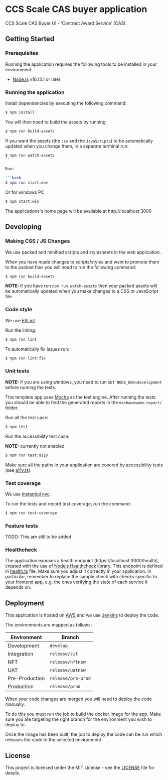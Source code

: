 # CCS Scale CAS buyer application

CCS Scale CAS Buyer UI - ‘Contract Award Service’ (CAS).

## Getting Started

### Prerequisites

Running the application requires the following tools to be installed in your environment:

- [Node.js](https://nodejs.org/) v16.13.1 or later 

### Running the application

Install dependencies by executing the following command:

```bash
$ npm install
```

You will then need to build the assets by running:

```bash
$ npm run build-assets
```

If you want the assets (the `css` and the `JavaScripts`) to be automatically updated when you change them, in a separate terminal run:

```bash
$ npm run watch-assets
``

Run:

```bash
$ npm run start:dev
```

Or for windows PC

```bash
$ npm start:win
```

The applications's home page will be available at http://localhost:3000

## Developing

### Making CSS / JS Changes

We use packed and minified scripts and stylesheets in the web application.

When you have made changes to scripts/styles and want to promote them to the packed files you will need to run the following command:

```bash
$ npm run build-assets
```

**NOTE:** if you have run `npm run watch-assets` then your packed assets will be automatically updated when you make changes to a CSS or JavaScript file.

### Code style

We use [ESLint](https://github.com/typescript-eslint/typescript-eslint).

Run the linting:

```bash
$ npm run lint
```

To automatically fix issues run:
```bash
$ npm run lint:fix
```

### Unit tests

**NOTE:** if you are using windows, you need to run `SET NODE_ENV=development` before running the tests.

This template app uses [Mocha](https://mochajs.org/) as the test engine.
After running the tests you should be able to find the generated reports in the `mochawesome-report/` folder.

Run all the test case:

```bash
$ npm test
```

Run the accessibility test case:

**NOTE:** currently not enabled

```bash
$ npm run test:a11y
```

Make sure all the paths in your application are covered by accessibility tests (see [a11y.ts](src/test/a11y/a11y.ts)).

### Test coverage

We use [Instanbul nyc](https://github.com/istanbuljs/nyc).

To run the tests and record test coverage, run the command:

```bash
$ npm run test:coverage
```

### Feature tests

TODO: This are still to be added

### Healthcheck

The application exposes a health endpoint (https://localhost:3000/health), created with the use of
[Nodejs Healthcheck](https://github.com/hmcts/nodejs-healthcheck) library. This endpoint is defined
in [health.ts](src/main/routes/health.ts) file. Make sure you adjust it correctly in your application.
In particular, remember to replace the sample check with checks specific to your frontend app,
e.g. the ones verifying the state of each service it depends on.

## Deployment

This application is hosted on [AWS](https://aws.amazon.com/) and we use [Jenkins](https://www.jenkins.io/) to deploy the code.

The environments are mapped as follows:

| Environment     | Branch              |
|-----------------|---------------------|
| Development     | `develop`           |
| Integration     | `release/sit`       |
| NFT             | `release/nftnew`    |
| UAT             | `release/uatnew`    |
| Pre-Production  | `release/pre-prod`  |
| Production      | `release/prod`      |

When your code changes are merged you will need to deploy the code manually.

To do this you must run the job to build the docker image for the app.
Make sure you are targeting the right branch for the environment you wish to deploy to.

Once the image has been built, the job to deploy the code can be run which releases the code to the selected environment.

## License

This project is licensed under the MIT License - see the [LICENSE](LICENSE) file for details.
